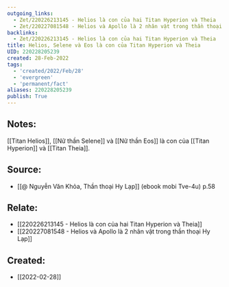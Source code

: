 ```yaml
---
outgoing_links:
  - Zet/220226213145 - Helios là con của hai Titan Hyperion và Theia
  - Zet/220227081548 - Helios và Apollo là 2 nhân vật trong thần thoại Hy Lạp
backlinks:
  - Zet/220226213145 - Helios là con của hai Titan Hyperion và Theia
title: Helios, Selene và Eos là con của Titan Hyperion và Theia
UID: 220228205239
created: 28-Feb-2022
tags:
  - 'created/2022/Feb/28'
  - 'evergreen'
  - 'permanent/fact'
aliases: 220228205239
publish: True
---
```

## Notes:
[[Titan Helios]], [[Nữ thần Selene]] và [[Nữ thần Eos]] là con của [[Titan Hyperion]] và [[Titan Theia]].

## Source:
- [[@ Nguyễn Văn Khỏa, Thần thoại Hy Lạp]] (ebook mobi Tve-4u) p.58

## Relate:
- [[220226213145 - Helios là con của hai Titan Hyperion và Theia]]
- [[220227081548 - Helios và Apollo là 2 nhân vật trong thần thoại Hy Lạp]]
## Created:
- [[2022-02-28]]
